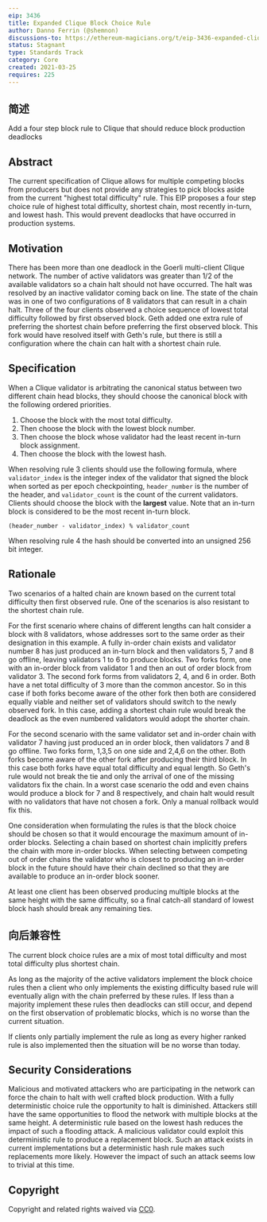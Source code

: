 ```yaml
---
eip: 3436
title: Expanded Clique Block Choice Rule
author: Danno Ferrin (@shemnon)
discussions-to: https://ethereum-magicians.org/t/eip-3436-expanded-clique-block-choice-rule/5809
status: Stagnant
type: Standards Track
category: Core
created: 2021-03-25
requires: 225
---
```


## 简述

Add a four step block rule to Clique that should reduce block production deadlocks

## Abstract

The current specification of Clique allows for multiple competing blocks from producers but does not provide any strategies to pick blocks aside from the current "highest total difficulty" rule. This EIP proposes a four step choice rule of highest total difficulty, shortest chain, most recently in-turn, and lowest hash. This would prevent deadlocks that have occurred in production systems.

## Motivation

There has been more than one deadlock in the Goerli multi-client Clique network. The number of active validators was greater than 1/2 of the available validators so a chain halt should not have occurred. The halt was resolved by an inactive validator coming back on line. The state of the chain was in one of two configurations of 8 validators that can result in a chain halt. Three of the four clients observed a choice sequence of lowest total difficulty followed by first observed block. Geth added one extra rule of preferring the shortest chain before preferring the first observed block. This fork would have resolved itself with Geth's rule, but there is still a configuration where the chain can halt with a shortest chain rule.

## Specification

When a Clique validator is arbitrating the canonical status between two different chain head blocks, they should choose the canonical block with the following ordered priorities.

1. Choose the block with the most total difficulty.
2. Then choose the block with the lowest block number.
3. Then choose the block whose validator had the least recent in-turn block assignment.
4. Then choose the block with the lowest hash.

When resolving rule 3 clients should use the following formula, where `validator_index` is the integer index of the validator that signed the block when sorted as per epoch checkpointing, `header_number` is the number of the header, and `validator_count` is the count of the current validators. Clients should choose the block with the **largest** value. Note that an in-turn block is considered to be the most recent in-turn block.

```
(header_number - validator_index) % validator_count
```

When resolving rule 4 the hash should be converted into an unsigned 256 bit integer.

## Rationale

Two scenarios of a halted chain are known based on the current total difficulty then first observed rule. One of the scenarios is also resistant to the shortest chain rule.

For the first scenario where chains of different lengths can halt consider a block with 8 validators, whose addresses sort to the same order as their designation in this example. A fully in-order chain exists and validator number 8 has just produced an in-turn block and then validators 5, 7 and 8 go offline, leaving validators 1 to 6 to produce blocks. Two forks form, one with an in-order block from validator 1 and then an out of order block from validator 3. The second fork forms from validators 2, 4, and 6 in order. Both have a net total difficulty of 3 more than the common ancestor. So in this case if both forks become aware of the other fork then both are considered equally viable and neither set of validators should switch to the newly observed fork. In this case, adding a shortest chain rule would break the deadlock as the even numbered validators would adopt the shorter chain.

For the second scenario with the same validator set and in-order chain with validator 7 having just produced an in order block, then validators 7 and 8 go offline. Two forks form, 1,3,5 on one side and 2,4,6 on the other. Both forks become aware of the other fork after producing their third block. In this case both forks have equal total difficulty and equal length. So Geth's rule would not break the tie and only the arrival of one of the missing validators fix the chain. In a worst case scenario the odd and even chains would produce a block for 7 and 8 respectively, and chain halt would result with no validators that have not chosen a fork. Only a manual rollback would fix this.

One consideration when formulating the rules is that the block choice should be chosen so that it would encourage the maximum amount of in-order blocks. Selecting a chain based on shortest chain implicitly prefers the chain with more in-order blocks. When selecting between competing out of order chains the validator who is closest to producing an in-order block in the future should have their chain declined so that they are available to produce an in-order block sooner.

At least one client has been observed producing multiple blocks at the same height with the same difficulty, so a final catch-all standard of lowest block hash should break any remaining ties.

## 向后兼容性

The current block choice rules are a mix of most total difficulty and most total difficulty plus shortest chain.

As long as the majority of the active validators implement the block choice rules then a client who only implements the existing difficulty based rule will eventually align with the chain preferred by these rules. If less than a majority implement these rules then deadlocks can still occur, and depend on the first observation of problematic blocks, which is no worse than the current situation.

If clients only partially implement the rule as long as every higher ranked rule is also implemented then the situation will be no worse than today.

## Security Considerations

Malicious and motivated attackers who are participating in the network can force the chain to halt with well crafted block production. With a fully deterministic choice rule the opportunity to halt is diminished. Attackers still have the same opportunities to flood the network with multiple blocks at the same height. A deterministic rule based on the lowest hash reduces the impact of such a flooding attack. A malicious validator could exploit this deterministic rule to produce a replacement block. Such an attack exists in current implementations but a deterministic hash rule makes such replacements more likely. However the impact of such an attack seems low to trivial at this time.

## Copyright

Copyright and related rights waived via [CC0](../LICENSE.md).
